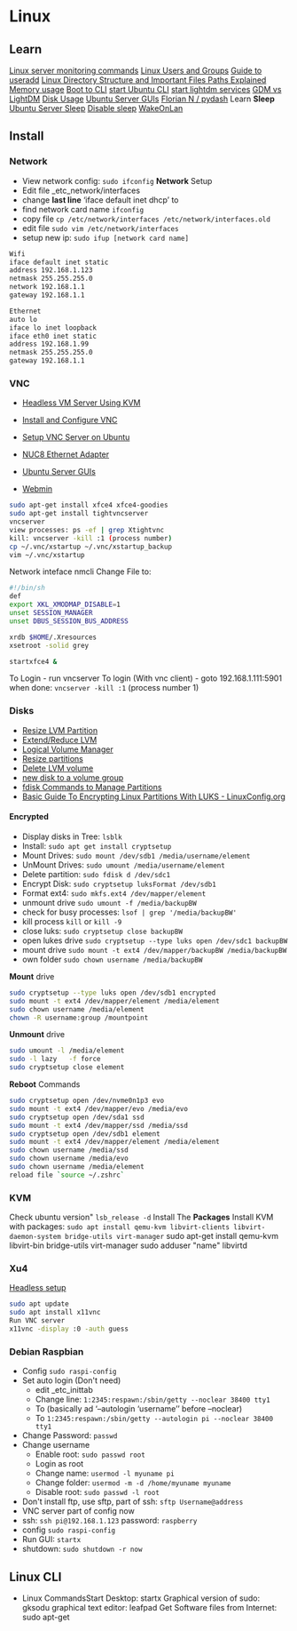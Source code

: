 # Linux

## Learn

[Linux server monitoring commands](https://www.hpe.com/us/en/insights/articles/16-linux-server-monitoring-commands-you-really-need-to-know-1703.html)
[Linux Users and Groups](https://www.linode.com/docs/tools-reference/linux-users-and-groups/)
[Guide to useradd](https://www.tecmint.com/add-users-in-linux/)
[Linux Directory Structure and Important Files Paths Explained](https://www.tecmint.com/linux-directory-structure-and-important-files-paths-explained/)
[Memory usage](https://www.binarytides.com/linux-command-check-memory-usage/)
[Boot to CLI](https://askubuntu.com/questions/52089/how-do-i-boot-to-a-command-line-interface-instead-of-a-gui)
[start Ubuntu CLI](https://askubuntu.com/questions/859630/how-to-start-ubuntu-in-console-mode)
[start lightdm services](https://askubuntu.com/questions/624816/how-to-start-lightdm-services-at-startup)
[GDM vs LightDM](https://itsfoss.com/switch-gdm-and-lightdm-in-ubuntu-14-04/)
[Disk Usage](https://www.cyberciti.biz/faq/linux-check-disk-space-command/)
[Ubuntu Server GUIs](https://thishosting.rocks/ubuntu-server-guis/)
[Florian N / pydash](https://gitlab.com/k3oni/pydash)
Learn **Sleep**
[Ubuntu Server Sleep](https://unix.stackexchange.com/questions/25133/ubuntu-server-continuously-goes-to-sleep/25151#25151)
[Disable sleep](https://askubuntu.com/questions/47311/how-do-i-disable-my-system-from-going-to-sleep)
[WakeOnLan](https://help.ubuntu.com/community/WakeOnLan)

## Install

### Network

- View network config: `sudo ifconfig`
**Network** Setup
- Edit file _etc_network/interfaces
- change **last line** ‘iface default inet dhcp’ to
- find network card name `ifconfig`
- copy file `cp /etc/network/interfaces /etc/network/interfaces.old`
- edit file `sudo vim /etc/network/interfaces`
- setup new ip: `sudo ifup [network card name]`

``` bash
Wifi
iface default inet static
address 192.168.1.123
netmask 255.255.255.0
network 192.168.1.1
gateway 192.168.1.1

Ethernet
auto lo
iface lo inet loopback
iface eth0 inet static
address 192.168.1.99
netmask 255.255.255.0
gateway 192.168.1.1
```

### VNC

- [Headless VM Server Using KVM](https://www.ostechnix.com/setup-headless-virtualization-server-using-kvm-ubuntu/)
- [Install and Configure VNC](https://linuxize.com/post/how-to-install-and-configure-vnc-on-ubuntu-18-04/)
- [Setup VNC Server on Ubuntu](https://www.smarthomebeginner.com/setup-vnc-server-on-ubuntu-linux/)

- [NUC8 Ethernet Adapter](https://downloadcenter.intel.com/download/22283/Intel-Ethernet-Adapter-Complete-Driver-Pack)
- [Ubuntu Server GUIs](https://thishosting.rocks/ubuntu-server-guis/)
- [Webmin](https://thishosting.rocks/how-to-install-webmin-on-ubuntu-16-04/)

```bash
sudo apt-get install xfce4 xfce4-goodies
sudo apt-get install tightvncserver
vncserver
view processes: ps -ef | grep Xtightvnc
kill: vncserver -kill :1 (process number)
cp ~/.vnc/xstartup ~/.vnc/xstartup_backup
vim ~/.vnc/xstartup
```

Network inteface nmcli
Change File to:

``` bash
#!/bin/sh
def
export XKL_XMODMAP_DISABLE=1
unset SESSION_MANAGER
unset DBUS_SESSION_BUS_ADDRESS

xrdb $HOME/.Xresources
xsetroot -solid grey

startxfce4 &
```

To Login - run vncserver
To login (With vnc client) - goto 192.168.1.111:5901
when done: `vncserver -kill :1` (process number 1)

### Disks

- [Resize LVM Partition](https://www.looklinux.com/resize-lvm-how-to-increase-an-lvm-partition/)
- [Extend/Reduce LVM](https://www.tecmint.com/extend-and-reduce-lvms-in-linux/)
- [Logical Volume Manager](https://www.landoflinux.com/linux_lvm_command_examples.html)
- [Resize partitions](https://askubuntu.com/questions/390769/how-do-i-resize-partitions-using-command-line-without-using-a-gui-on-a-server)
- [Delete LVM volume](https://www.thegeekdiary.com/centos-rhel-how-to-delete-lvm-volume/)
- [new disk to a volume group](http://computers-it.com/linux/linux_add_new_disk_to_VG.php)
- [fdisk Commands to Manage Partitions](https://www.tecmint.com/fdisk-commands-to-manage-linux-disk-partitions/)
- [Basic Guide To Encrypting Linux Partitions With LUKS - LinuxConfig.org](https://linuxconfig.org/basic-guide-to-encrypting-linux-partitions-with-luks)

#### Encrypted

- Display disks in Tree: `lsblk`
- Install: `sudo apt get install cryptsetup`
- Mount Drives: `sudo mount /dev/sdb1 /media/username/element`
- UnMount Drives: `sudo umount /media/username/element`
- Delete partition: `sudo fdisk d /dev/sdc1`
- Encrypt Disk: `sudo cryptsetup luksFormat /dev/sdb1`
- Format ext4: `sudo mkfs.ext4 /dev/mapper/element`
- unmount drive `sudo umount -f /media/backupBW`
- check for busy processes: `lsof | grep '/media/backupBW'`
- kill process `kill` or `kill -9`
- close luks: `sudo cryptsetup close backupBW`
- open lukes drive `sudo cryptsetup --type luks open /dev/sdc1 backupBW`
- mount drive `sudo mount -t ext4 /dev/mapper/backupBW /media/backupBW`
- own folder `sudo chown username /media/backupBW`

**Mount** drive

```bash
sudo cryptsetup --type luks open /dev/sdb1 encrypted
sudo mount -t ext4 /dev/mapper/element /media/element
sudo chown username /media/element
chown -R username:group /mountpoint
```

**Unmount** drive

```bash
sudo umount -l /media/element
sudo -l lazy   -f force
sudo cryptsetup close element
```

**Reboot** Commands

```bash
sudo cryptsetup open /dev/nvme0n1p3 evo
sudo mount -t ext4 /dev/mapper/evo /media/evo
sudo cryptsetup open /dev/sda1 ssd
sudo mount -t ext4 /dev/mapper/ssd /media/ssd
sudo cryptsetup open /dev/sdb1 element
sudo mount -t ext4 /dev/mapper/element /media/element
sudo chown username /media/ssd
sudo chown username /media/evo
sudo chown username /media/element
reload file `source ~/.zshrc`
```

### KVM

Check ubuntu version" `lsb_release -d`
Install The **Packages**
Install KVM with packages: `sudo apt install qemu-kvm libvirt-clients libvirt-daemon-system bridge-utils virt-manager`
sudo apt-get install qemu-kvm libvirt-bin bridge-utils virt-manager
sudo adduser "name" libvirtd

### Xu4

[Headless setup](https://wiki.odroid.com/odroid-xu4/application_note/software/headless_setup)

```bash
sudo apt update
sudo apt install x11vnc
Run VNC server
x11vnc -display :0 -auth guess
```

### Debian Raspbian

- Config `sudo raspi-config`
- Set auto login (Don't need)
  - edit _etc_inittab
  - Change line: `1:2345:respawn:/sbin/getty --noclear 38400 tty1`
  - To (basically ad ‘–autologin ‘username’’ before –noclear)
  - To `1:2345:respawn:/sbin/getty --autologin pi --noclear 38400 tty1`
- Change Password: `passwd`
- Change username
  - Enable root: `sudo passwd root`
  - Login as root
  - Change name: `usermod -l myuname pi`
  - Change folder: `usermod -m -d /home/myuname myuname`
  - Disable root: `sudo passwd -l root`
- Don't install ftp, use sftp, part of ssh: `sftp Username@address`
- VNC server part of config now
- ssh: `ssh pi@192.168.1.123` password: `raspberry`
- config `sudo raspi-config`
- Run GUI: `startx`
- shutdown: `sudo shutdown -r now`

## Linux CLI

- Linux CommandsStart Desktop: startx Graphical version of sudo: gksodu graphical text editor: leafpad Get Software files from Internet: sudo apt-get

